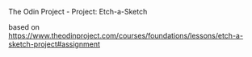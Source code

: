 The Odin Project - Project: Etch-a-Sketch

based on https://www.theodinproject.com/courses/foundations/lessons/etch-a-sketch-project#assignment